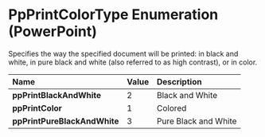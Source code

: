 
# PpPrintColorType Enumeration (PowerPoint)

Specifies the way the specified document will be printed: in black and white, in pure black and white (also referred to as high contrast), or in color.



|**Name**|**Value**|**Description**|
|:-----|:-----|:-----|
| **ppPrintBlackAndWhite**|2|Black and White|
| **ppPrintColor**|1|Colored|
| **ppPrintPureBlackAndWhite**|3|Pure Black and White|
